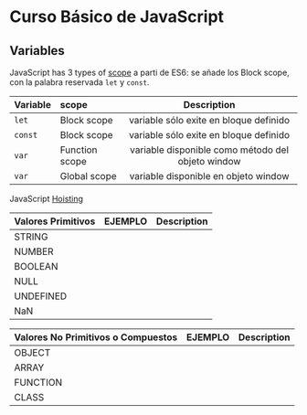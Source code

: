 # Curso Básico de JavaScript



## Variables

JavaScript has 3 types of [scope](https://www.w3schools.com/js/js_scope.asp)
a parti de ES6: se añade los Block scope, con la palabra reservada `let` y `const`.

| Variable |  scope                  | Description                                        |
|----------|:------------------------|:--------------------------------------------------:|
|  `let`   |     Block scope         | variable sólo exite en bloque definido             |
|  `const` |     Block scope         | variable sólo exite en bloque definido             |
|  `var`   |     Function scope      | variable disponible como método del objeto window  |
|  `var`   |     Global scope        | variable disponible en objeto window               |


JavaScript [Hoisting](https://www.w3schools.com/js/js_hoisting.asp)



|Valores Primitivos |	EJEMPLO    |	Description   |
|-------------------|:-------------|:----------------:|
|STRING             |	           |	              |
|NUMBER             |	           |	              |
|BOOLEAN	        |	           |	              |
|NULL               |              |	              |
|UNDEFINED          |	           |	              |
|NaN                |	           |	              |
                     



|Valores No Primitivos o Compuestos|	EJEMPLO    |	Description   |
|----------------------------------|:--------------|:----------------:|
|OBJECT                            |	       	   |                  |
|ARRAY                             |	           |                  |
|FUNCTION	                       |               |                  |
| CLASS                            |	           |                  |
                   